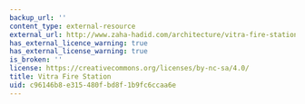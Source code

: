 ```yaml
---
backup_url: ''
content_type: external-resource
external_url: http://www.zaha-hadid.com/architecture/vitra-fire-station-2/
has_external_licence_warning: true
has_external_license_warning: true
is_broken: ''
license: https://creativecommons.org/licenses/by-nc-sa/4.0/
title: Vitra Fire Station
uid: c96146b8-e315-480f-bd8f-1b9fc6ccaa6e
---
```


